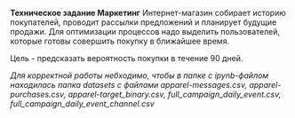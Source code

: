 **Техническое задание Маркетинг**
Интернет-магазин собирает историю покупателей, проводит рассылки предложений и планирует будущие продажи. Для оптимизации процессов надо выделить пользователей, которые готовы совершить покупку в ближайшее время.

Цель - предсказать вероятность покупки в течение 90 дней.

*Для корректной работы небходимо, чтобы в папке с ipynb-файлом находилась папка datasets с файлами apparel-messages.csv, apparel-purchases.csv, apparel-target_binary.csv, 
full_campaign_daily_event.csv, full_campaign_daily_event_channel.csv*
